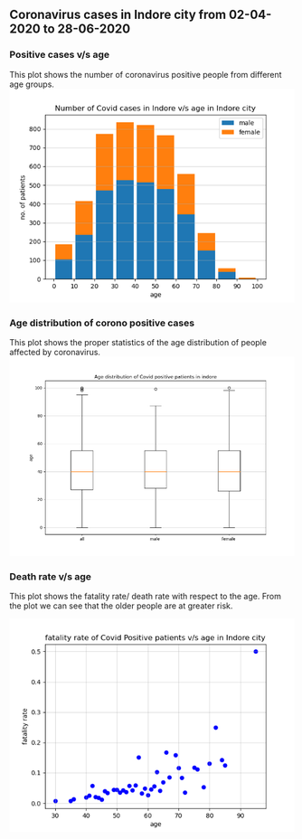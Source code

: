 ## Coronavirus cases in Indore city from 02-04-2020 to 28-06-2020

### Positive cases v/s age

This plot shows the number of coronavirus positive people from different age groups. 
![Image](histogram.png)


### Age distribution of corono positive cases

This plot shows the proper statistics of the age distribution of people affected by coronavirus. 
![Image](https://github.com/Devyani-Lambhate/ds200/blob/gh-pages/box_plot.png)

### Death rate v/s age

This plot shows the fatality rate/ death rate with respect to the age. From the plot we can see that the older people are at greater risk.

![Image](https://github.com/Devyani-Lambhate/ds200/blob/gh-pages/scatter_plot.png)
